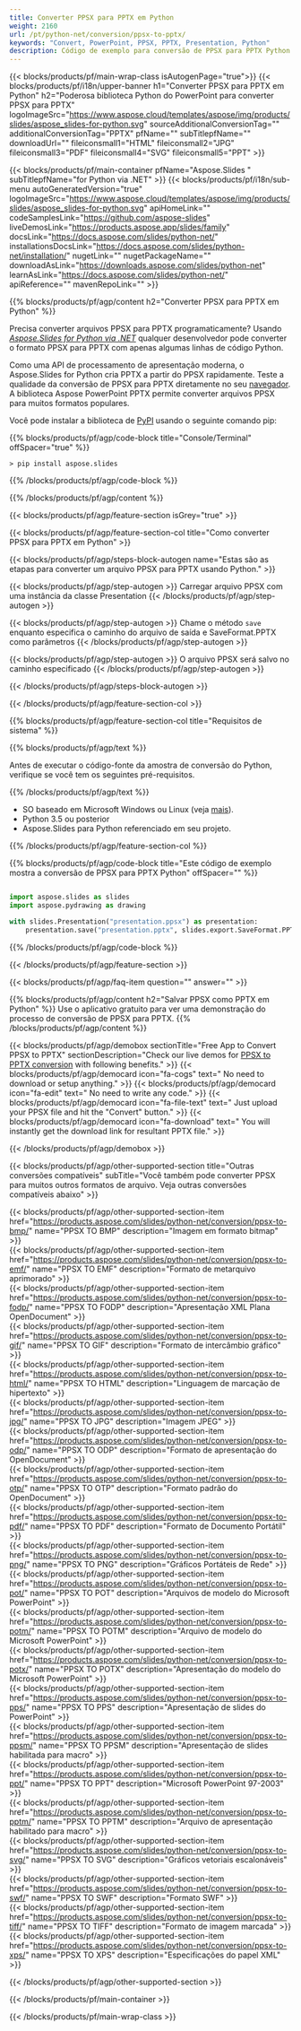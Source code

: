 ```yaml
---
title: Converter PPSX para PPTX em Python
weight: 2160
url: /pt/python-net/conversion/ppsx-to-pptx/ 
keywords: "Convert, PowerPoint, PPSX, PPTX, Presentation, Python"
description: Código de exemplo para conversão de PPSX para PPTX Python. Use a API Python do PowerPoint para arquivos PPSX de conversão em lote para arquivos PPTX.
---
```


{{< blocks/products/pf/main-wrap-class isAutogenPage="true">}}
{{< blocks/products/pf/i18n/upper-banner h1="Converter PPSX para PPTX em Python" h2="Poderosa biblioteca Python do PowerPoint para converter PPSX para PPTX" logoImageSrc="https://www.aspose.cloud/templates/aspose/img/products/slides/aspose_slides-for-python.svg" sourceAdditionalConversionTag="" additionalConversionTag="PPTX" pfName="" subTitlepfName="" downloadUrl="" fileiconsmall1="HTML" fileiconsmall2="JPG" fileiconsmall3="PDF" fileiconsmall4="SVG" fileiconsmall5="PPT" >}}

{{< blocks/products/pf/main-container pfName="Aspose.Slides " subTitlepfName="for Python via .NET" >}}
{{< blocks/products/pf/i18n/sub-menu autoGeneratedVersion="true" logoImageSrc="https://www.aspose.cloud/templates/aspose/img/products/slides/aspose_slides-for-python.svg" apiHomeLink="" codeSamplesLink="https://github.com/aspose-slides" liveDemosLink="https://products.aspose.app/slides/family" docsLink="https://docs.aspose.com/slides/python-net/" installationsDocsLink="https://docs.aspose.com/slides/python-net/installation/" nugetLink="" nugetPackageName="" downloadAsLink="https://downloads.aspose.com/slides/python-net" learnAsLink="https://docs.aspose.com/slides/python-net/" apiReference="" mavenRepoLink="" >}}

{{% blocks/products/pf/agp/content h2="Converter PPSX para PPTX em Python" %}}

Precisa converter arquivos PPSX para PPTX programaticamente? Usando [*Aspose.Slides for Python via .NET*](https://products.aspose.com/slides/python-net/) qualquer desenvolvedor pode converter o formato PPSX para PPTX com apenas algumas linhas de código Python.

Como uma API de processamento de apresentação moderna, o Aspose.Slides for Python cria PPTX a partir do PPSX rapidamente. Teste a qualidade da conversão de PPSX para PPTX diretamente no seu [navegador](https://products.aspose.app/slides/conversion). A biblioteca Aspose PowerPoint PPTX permite converter arquivos PPSX para muitos formatos populares.

Você pode instalar a biblioteca de [PyPI](https://pypi.org/project/Aspose.Slides/) usando o seguinte comando pip:

{{% blocks/products/pf/agp/code-block title="Console/Terminal" offSpacer="true" %}}

```console
> pip install aspose.slides

```

{{% /blocks/products/pf/agp/code-block %}}

{{% /blocks/products/pf/agp/content %}}

{{< blocks/products/pf/agp/feature-section isGrey="true" >}}

{{< blocks/products/pf/agp/feature-section-col title="Como converter PPSX para PPTX em Python" >}}

{{< blocks/products/pf/agp/steps-block-autogen name="Estas são as etapas para converter um arquivo PPSX para PPTX usando Python." >}}

{{< blocks/products/pf/agp/step-autogen >}}
Carregar arquivo PPSX com uma instância da classe Presentation
{{< /blocks/products/pf/agp/step-autogen >}}

{{< blocks/products/pf/agp/step-autogen >}}
Chame o método `save` enquanto especifica o caminho do arquivo de saída e SaveFormat.PPTX como parâmetros
{{< /blocks/products/pf/agp/step-autogen >}}

{{< blocks/products/pf/agp/step-autogen >}}
O arquivo PPSX será salvo no caminho especificado
{{< /blocks/products/pf/agp/step-autogen >}}

{{< /blocks/products/pf/agp/steps-block-autogen >}}

{{< /blocks/products/pf/agp/feature-section-col >}}

{{% blocks/products/pf/agp/feature-section-col title="Requisitos de sistema" %}}

{{% blocks/products/pf/agp/text %}}

 Antes de executar o código-fonte da amostra de conversão do Python, verifique se você tem os seguintes pré-requisitos.

{{% /blocks/products/pf/agp/text %}}

- SO baseado em Microsoft Windows ou Linux (veja [mais](https://docs.aspose.com/slides/python-net/system-requirements/)).
- Python 3.5 ou posterior
- Aspose.Slides para Python referenciado em seu projeto.

{{% /blocks/products/pf/agp/feature-section-col %}}

{{% blocks/products/pf/agp/code-block title="Este código de exemplo mostra a conversão de PPSX para PPTX Python" offSpacer="" %}}

```py

import aspose.slides as slides
import aspose.pydrawing as drawing

with slides.Presentation("presentation.ppsx") as presentation:
    presentation.save("presentation.pptx", slides.export.SaveFormat.PPTX)

```
{{% /blocks/products/pf/agp/code-block %}}

{{< /blocks/products/pf/agp/feature-section >}}

{{< blocks/products/pf/agp/faq-item question="" answer="" >}}
 
{{% blocks/products/pf/agp/content h2="Salvar PPSX como PPTX em Python" %}}
Use o aplicativo gratuito para ver uma demonstração do processo de conversão de PPSX para PPTX. 
{{% /blocks/products/pf/agp/content %}}

<!-- aboutfile Starts -->

{{< blocks/products/pf/agp/demobox sectionTitle="Free App to Convert PPSX to PPTX" sectionDescription="Check our live demos for [PPSX to PPTX conversion](https://products.aspose.app/slides/conversion/) with following benefits." >}}
        {{< blocks/products/pf/agp/democard icon="fa-cogs" text=" No need to download or setup anything." >}}
        {{< blocks/products/pf/agp/democard icon="fa-edit" text=" No need to write any code." >}}
        {{< blocks/products/pf/agp/democard icon="fa-file-text" text=" Just upload your PPSX file and hit the \"Convert\" button." >}}
        {{< blocks/products/pf/agp/democard icon="fa-download" text=" You will instantly get the download link for resultant PPTX file." >}}

{{< /blocks/products/pf/agp/demobox >}}

<!-- aboutfile Ends -->

{{< blocks/products/pf/agp/other-supported-section title="Outras conversões compatíveis" subTitle="Você também pode converter PPSX para muitos outros formatos de arquivo. Veja outras conversões compatíveis abaixo" >}}

{{< blocks/products/pf/agp/other-supported-section-item href="https://products.aspose.com/slides/python-net/conversion/ppsx-to-bmp/" name="PPSX TO BMP" description="Imagem em formato bitmap" >}}  
{{< blocks/products/pf/agp/other-supported-section-item href="https://products.aspose.com/slides/python-net/conversion/ppsx-to-emf/" name="PPSX TO EMF" description="Formato de metarquivo aprimorado" >}}  
{{< blocks/products/pf/agp/other-supported-section-item href="https://products.aspose.com/slides/python-net/conversion/ppsx-to-fodp/" name="PPSX TO FODP" description="Apresentação XML Plana OpenDocument" >}}  
{{< blocks/products/pf/agp/other-supported-section-item href="https://products.aspose.com/slides/python-net/conversion/ppsx-to-gif/" name="PPSX TO GIF" description="Formato de intercâmbio gráfico" >}}  
{{< blocks/products/pf/agp/other-supported-section-item href="https://products.aspose.com/slides/python-net/conversion/ppsx-to-html/" name="PPSX TO HTML" description="Linguagem de marcação de hipertexto" >}}  
{{< blocks/products/pf/agp/other-supported-section-item href="https://products.aspose.com/slides/python-net/conversion/ppsx-to-jpg/" name="PPSX TO JPG" description="Imagem JPEG" >}}  
{{< blocks/products/pf/agp/other-supported-section-item href="https://products.aspose.com/slides/python-net/conversion/ppsx-to-odp/" name="PPSX TO ODP" description="Formato de apresentação do OpenDocument" >}}  
{{< blocks/products/pf/agp/other-supported-section-item href="https://products.aspose.com/slides/python-net/conversion/ppsx-to-otp/" name="PPSX TO OTP" description="Formato padrão do OpenDocument" >}}  
{{< blocks/products/pf/agp/other-supported-section-item href="https://products.aspose.com/slides/python-net/conversion/ppsx-to-pdf/" name="PPSX TO PDF" description="Formato de Documento Portátil" >}}  
{{< blocks/products/pf/agp/other-supported-section-item href="https://products.aspose.com/slides/python-net/conversion/ppsx-to-png/" name="PPSX TO PNG" description="Gráficos Portáteis de Rede" >}}  
{{< blocks/products/pf/agp/other-supported-section-item href="https://products.aspose.com/slides/python-net/conversion/ppsx-to-pot/" name="PPSX TO POT" description="Arquivos de modelo do Microsoft PowerPoint" >}}  
{{< blocks/products/pf/agp/other-supported-section-item href="https://products.aspose.com/slides/python-net/conversion/ppsx-to-potm/" name="PPSX TO POTM" description="Arquivo de modelo do Microsoft PowerPoint" >}}  
{{< blocks/products/pf/agp/other-supported-section-item href="https://products.aspose.com/slides/python-net/conversion/ppsx-to-potx/" name="PPSX TO POTX" description="Apresentação do modelo do Microsoft PowerPoint" >}}  
{{< blocks/products/pf/agp/other-supported-section-item href="https://products.aspose.com/slides/python-net/conversion/ppsx-to-pps/" name="PPSX TO PPS" description="Apresentação de slides do PowerPoint" >}}  
{{< blocks/products/pf/agp/other-supported-section-item href="https://products.aspose.com/slides/python-net/conversion/ppsx-to-ppsm/" name="PPSX TO PPSM" description="Apresentação de slides habilitada para macro" >}}  
{{< blocks/products/pf/agp/other-supported-section-item href="https://products.aspose.com/slides/python-net/conversion/ppsx-to-ppt/" name="PPSX TO PPT" description="Microsoft PowerPoint 97-2003" >}}  
{{< blocks/products/pf/agp/other-supported-section-item href="https://products.aspose.com/slides/python-net/conversion/ppsx-to-pptm/" name="PPSX TO PPTM" description="Arquivo de apresentação habilitado para macro" >}}  
{{< blocks/products/pf/agp/other-supported-section-item href="https://products.aspose.com/slides/python-net/conversion/ppsx-to-svg/" name="PPSX TO SVG" description="Gráficos vetoriais escalonáveis" >}}  
{{< blocks/products/pf/agp/other-supported-section-item href="https://products.aspose.com/slides/python-net/conversion/ppsx-to-swf/" name="PPSX TO SWF" description="Formato SWF" >}}  
{{< blocks/products/pf/agp/other-supported-section-item href="https://products.aspose.com/slides/python-net/conversion/ppsx-to-tiff/" name="PPSX TO TIFF" description="Formato de imagem marcada" >}}  
{{< blocks/products/pf/agp/other-supported-section-item href="https://products.aspose.com/slides/python-net/conversion/ppsx-to-xps/" name="PPSX TO XPS" description="Especificações do papel XML" >}}  


{{< /blocks/products/pf/agp/other-supported-section >}}

{{< /blocks/products/pf/main-container >}}
    
{{< /blocks/products/pf/main-wrap-class >}}